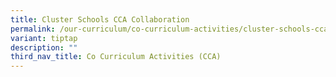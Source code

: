 ```yaml
---
title: Cluster Schools CCA Collaboration
permalink: /our-curriculum/co-curriculum-activities/cluster-schools-cca-collab/
variant: tiptap
description: ""
third_nav_title: Co Curriculum Activities (CCA)
---
```

